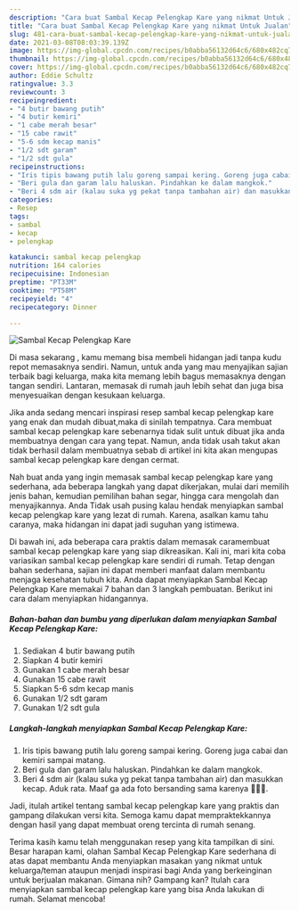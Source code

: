 ```yaml
---
description: "Cara buat Sambal Kecap Pelengkap Kare yang nikmat Untuk Jualan"
title: "Cara buat Sambal Kecap Pelengkap Kare yang nikmat Untuk Jualan"
slug: 481-cara-buat-sambal-kecap-pelengkap-kare-yang-nikmat-untuk-jualan
date: 2021-03-08T08:03:39.139Z
image: https://img-global.cpcdn.com/recipes/b0abba56132d64c6/680x482cq70/sambal-kecap-pelengkap-kare-foto-resep-utama.jpg
thumbnail: https://img-global.cpcdn.com/recipes/b0abba56132d64c6/680x482cq70/sambal-kecap-pelengkap-kare-foto-resep-utama.jpg
cover: https://img-global.cpcdn.com/recipes/b0abba56132d64c6/680x482cq70/sambal-kecap-pelengkap-kare-foto-resep-utama.jpg
author: Eddie Schultz
ratingvalue: 3.3
reviewcount: 3
recipeingredient:
- "4 butir bawang putih"
- "4 butir kemiri"
- "1 cabe merah besar"
- "15 cabe rawit"
- "5-6 sdm kecap manis"
- "1/2 sdt garam"
- "1/2 sdt gula"
recipeinstructions:
- "Iris tipis bawang putih lalu goreng sampai kering. Goreng juga cabai dan kemiri sampai matang."
- "Beri gula dan garam lalu haluskan. Pindahkan ke dalam mangkok."
- "Beri 4 sdm air (kalau suka yg pekat tanpa tambahan air) dan masukkan kecap. Aduk rata. Maaf ga ada foto bersanding sama karenya 🤭🤭🤭."
categories:
- Resep
tags:
- sambal
- kecap
- pelengkap

katakunci: sambal kecap pelengkap 
nutrition: 164 calories
recipecuisine: Indonesian
preptime: "PT33M"
cooktime: "PT58M"
recipeyield: "4"
recipecategory: Dinner

---
```



![Sambal Kecap Pelengkap Kare](https://img-global.cpcdn.com/recipes/b0abba56132d64c6/680x482cq70/sambal-kecap-pelengkap-kare-foto-resep-utama.jpg)

Di masa  sekarang , kamu memang bisa membeli hidangan jadi tanpa kudu repot memasaknya sendiri. Namun, untuk anda yang mau menyajikan sajian terbaik bagi keluarga, maka kita memang lebih bagus memasaknya dengan tangan sendiri. Lantaran, memasak di rumah jauh lebih sehat dan juga bisa menyesuaikan dengan kesukaan keluarga.

Jika anda sedang mencari inspirasi resep sambal kecap pelengkap kare yang enak dan mudah dibuat,maka di sinilah tempatnya. Cara membuat sambal kecap pelengkap kare  sebenarnya tidak sulit untuk dibuat jika anda membuatnya dengan cara yang tepat. Namun, anda tidak usah takut akan tidak berhasil dalam membuatnya 
sebab di artikel ini kita akan mengupas sambal kecap pelengkap kare dengan cermat.  



Nah buat anda yang ingin memasak sambal kecap pelengkap kare yang sederhana, ada beberapa langkah yang dapat dikerjakan, mulai dari memilih jenis bahan, kemudian pemilihan bahan segar, hingga cara mengolah dan menyajikannya. Anda Tidak usah pusing kalau hendak menyiapkan sambal kecap pelengkap kare yang lezat di rumah. Karena, asalkan kamu  tahu caranya, maka hidangan ini dapat jadi suguhan yang istimewa.

Di bawah ini, ada beberapa cara praktis  dalam memasak caramembuat sambal kecap pelengkap kare yang siap dikreasikan. Kali ini, mari kita coba variasikan sambal kecap pelengkap kare sendiri di rumah. Tetap dengan bahan sederhana, sajian ini dapat memberi manfaat dalam membantu menjaga kesehatan tubuh kita. Anda dapat menyiapkan Sambal Kecap Pelengkap Kare memakai 7 bahan dan 3 langkah pembuatan. Berikut ini cara dalam menyiapkan hidangannya.

<!--inarticleads1-->

##### Bahan-bahan dan bumbu yang diperlukan dalam menyiapkan Sambal Kecap Pelengkap Kare:

1. Sediakan 4 butir bawang putih
1. Siapkan 4 butir kemiri
1. Gunakan 1 cabe merah besar
1. Gunakan 15 cabe rawit
1. Siapkan 5-6 sdm kecap manis
1. Gunakan 1/2 sdt garam
1. Gunakan 1/2 sdt gula




<!--inarticleads2-->

##### Langkah-langkah menyiapkan Sambal Kecap Pelengkap Kare:

1. Iris tipis bawang putih lalu goreng sampai kering. Goreng juga cabai dan kemiri sampai matang.
1. Beri gula dan garam lalu haluskan. Pindahkan ke dalam mangkok.
1. Beri 4 sdm air (kalau suka yg pekat tanpa tambahan air) dan masukkan kecap. Aduk rata. Maaf ga ada foto bersanding sama karenya 🤭🤭🤭.




Jadi, itulah artikel tentang  sambal kecap pelengkap kare  yang praktis dan gampang dilakukan versi kita. Semoga kamu dapat mempraktekkannya dengan hasil yang dapat membuat oreng tercinta di rumah senang. 

Terima kasih kamu telah menggunakan resep yang kita tampilkan di sini. Besar harapan kami, olahan  Sambal Kecap Pelengkap Kare sederhana di atas dapat membantu Anda menyiapkan masakan yang nikmat untuk keluarga/teman ataupun menjadi inspirasi bagi Anda yang berkeinginan untuk berjualan makanan. Gimana nih? Gampang kan? Itulah cara menyiapkan sambal kecap pelengkap kare yang bisa Anda lakukan di rumah. Selamat mencoba!

